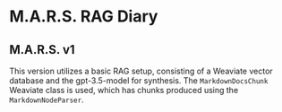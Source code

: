 # M.A.R.S. RAG Diary

## M.A.R.S. v1

This version utilizes a basic RAG setup, consisting of a Weaviate vector database and the gpt-3.5-model for synthesis.
The `MarkdownDocsChunk` Weaviate class is used, which has chunks produced using the `MarkdownNodeParser`.
